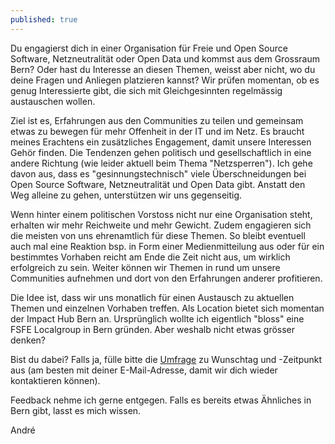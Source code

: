 ```yaml
---
published: true
---
```

Du engagierst dich in einer Organisation für Freie und Open Source Software, Netzneutralität oder Open Data und kommst aus dem Grossraum Bern? Oder hast du Interesse an diesen Themen, weisst aber nicht, wo du deine Fragen und Anliegen platzieren kannst? Wir prüfen momentan, ob es genug Interessierte gibt, die sich mit Gleichgesinnten regelmässig austauschen wollen.

Ziel ist es, Erfahrungen aus den Communities zu teilen und gemeinsam etwas zu bewegen für mehr Offenheit in der IT und im Netz. Es braucht meines Erachtens ein zusätzliches Engagement, damit unsere Interessen Gehör finden. Die Tendenzen gehen politisch und gesellschaftlich in eine andere Richtung (wie leider aktuell beim Thema "Netzsperren"). Ich gehe davon aus, dass es "gesinnungstechnisch" viele Überschneidungen bei Open Source Software, Netzneutralität und Open Data gibt. Anstatt den Weg alleine zu gehen, unterstützen wir uns gegenseitig.

Wenn hinter einem politischen Vorstoss nicht nur eine Organisation steht, erhalten wir mehr Reichweite und mehr Gewicht. Zudem engagieren sich die meisten von uns ehrenamtlich für diese Themen. So bleibt eventuell auch mal eine Reaktion bsp. in Form einer Medienmitteilung aus oder für ein bestimmtes Vorhaben reicht am Ende die Zeit nicht aus, um wirklich erfolgreich zu sein. Weiter können wir Themen in rund um unsere Communities aufnehmen und dort von den Erfahrungen anderer profitieren. 

Die Idee ist, dass wir uns monatlich für einen Austausch zu aktuellen Themen und einzelnen Vorhaben treffen. Als Location bietet sich momentan der Impact Hub Bern an. Ursprünglich wollte ich eigentlich "bloss" eine FSFE Localgroup in Bern gründen. Aber weshalb nicht etwas grösser denken? 

Bist du dabei? Falls ja, fülle bitte die [Umfrage](https://dudle.inf.tu-dresden.de/be_open/) zu Wunschtag und -Zeitpunkt aus (am besten mit deiner E-Mail-Adresse, damit wir dich wieder kontaktieren können).

Feedback nehme ich gerne entgegen. Falls es bereits etwas Ähnliches in Bern gibt, lasst es mich wissen.

André
